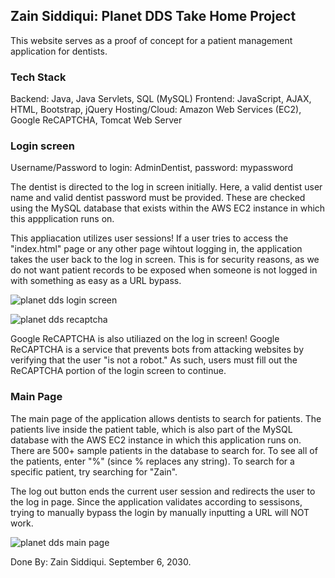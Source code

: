 ## Zain Siddiqui: Planet DDS Take Home Project

This website serves as a proof of concept for a patient management application for dentists.

### Tech Stack
Backend: Java, Java Servlets, SQL (MySQL)
Frontend: JavaScript, AJAX, HTML, Bootstrap, jQuery
Hosting/Cloud: Amazon Web Services (EC2), Google ReCAPTCHA, Tomcat Web Server

### Login screen

Username/Password to login: AdminDentist, password: mypassword

The dentist is directed to the log in screen initially. Here, a valid dentist user name and valid dentist password must be provided. These are checked using the MySQL database that exists within the AWS EC2 instance in which this appplication runs on.

This appliacation utilizes user sessions! If a user tries to access the "index.html" page or any other page wihtout logging in, the application takes the user back to the log in screen. This is for security reasons, as we do not want patient records to be exposed when someone is not logged in with something as easy as a URL bypass.

![planet dds login screen](planet_dds_login.png=100x20)

![planet dds recaptcha](recaptcha.png=100x20)

Google ReCAPTCHA is also utiliazed on the log in screen! Google ReCAPTCHA is a service that prevents bots from attacking websites by verifying that the user "is not a robot." As such, users must fill out the ReCAPTCHA portion of the login screen to continue.

### Main Page

The main page of the application allows dentists to search for patients. The patients live inside the patient table, which is also part of the MySQL database with the AWS EC2 instance in which this application runs on. There are 500+ sample patients in the database to search for. To see all of the patients, enter "%" (since % replaces any string). To search for a specific patient, try searching for "Zain".

The log out button ends the current user session and redirects the user to the log in page. Since the application validates according to sessisons, trying to manually bypass the login by manually inputting a URL will NOT work.

![planet dds main page](main_page.png=100x20)

Done By: Zain Siddiqui. September 6, 2030.
